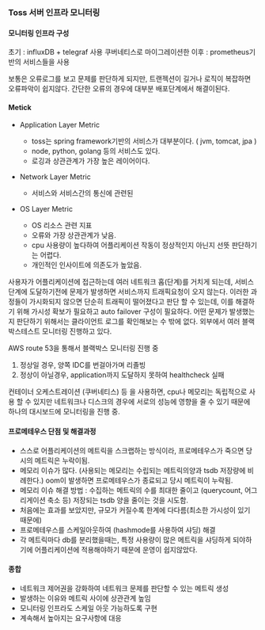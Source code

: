 ### Toss 서버 인프라 모니터링

#### 모니터링 인프라 구성

초기 : influxDB + telegraf 사용 쿠버네티스로 마이그레이션한 이후 : prometheus기반의 서비스들을 사용

보통은 오류로그를 보고 문제를 판단하게 되지만, 트랜젝션이 길거나 로직이 복잡하면 오류파악이 쉽지않다. 간단한 오류의 경우에 대부분 배포단계에서 해결이된다.

#### Metick

- Application Layer Metric
    - toss는 spring framework기반의 서비스가 대부분이다. ( jvm, tomcat, jpa )
    - node, python, golang 등의 서비스도 있다.
    - 로깅과 상관관계가 가장 높은 레이어이다.

- Network Layer Metric
    - 서비스와 서비스간의 통신에 관련된

- OS Layer Metric
    - OS 리소스 관련 지표
    - 오류와 가장 상관관계가 낮음.
    - cpu 사용량이 높다하여 어플리케이션 작동이 정상적인지 아닌지 선뜻 판단하기는 어렵다.
    - 개인적인 인사이트에 의존도가 높았음.

사용자가 어플리케이션에 접근하는데 여러 네트워크 홉(단계)를 거치게 되는데, 서비스 단계에 도달하기전에 문제가 발생하면 서비스까지 트래픽요청이 오지 않는다. 이러한 과정들이 가시화되지 않으면 단순히 트래픽이
떨어졌다고 판단 할 수 있는데, 이를 해결하기 위해 가시성 확보가 필요하고 auto failover 구성이 필요하다. 어떤 문제가 발생했는지 판단하기 위해서는 클라이언트 로그를 확인해보는 수 밖에 없다. 외부에서
여러 블랙박스테스트 모니터링 진행하고 있다.

AWS route 53을 통해서 블랙박스 모니터링 진행 중

1. 정상일 경우, 양쪽 IDC를 번걸아가며 리졸빙
2. 정상이 아닐경우, application까지 도달하지 못하여 healthcheck 실패

컨테이너 오케스트레이션 (쿠버네티스) 등 을 사용하면, cpu나 메모리는 독립적으로 사용 할 수 있지만 네트워크나 디스크의 경우에 서로의 성능에 영향을 줄 수 있기 때문에 하나의 대시보드에 모니터링을 진행 중.

#### 프로메테우스 단점 및 해결과정

- 스스로 어플리케이션의 메트릭을 스크랩하는 방식이라, 프로메테우스가 죽으면 당시의 메트릭은 누락이됨.
- 메모리 이슈가 많다. (사용되는 메모리는 수립되는 메트릭의양과 tsdb 저장량에 비례한다.) oom이 발생하면 프로메테우스가 종료되고 당시 메트릭이 누락됨.
- 메모리 이슈 해결 방법 : 수집하는 메트릭의 수를 최대한 줄이고 (querycount, 어그리게이션 축소 등) 저장되는 tsdb 양을 줄이는 것을 시도함.
- 처음에는 효과를 보았지만, 규모가 커질수록 한계에 다다름(최소한 가시성이 있기 때문에)
- 프로메테우스를 스케일아웃하여 (hashmode를 사용하여 샤딩) 해결
- 각 메트릭마다 db를 분리했을때는, 특정 사용량이 많은 메트릭을 샤딩하게 되야하기에 어플리케이션에 적용해야하기 때문에 운영이 쉽지않았다.

#### 종합

- 네트워크 제어권을 강화하여 네트워크 문제를 판단할 수 있는 메트릭 생성
- 발생하는 이유와 메트릭 사이에 상관관계 높임
- 모니터링 인프라도 스케일 아웃 가능하도록 구현
- 계속해서 높아지는 요구사항에 대응